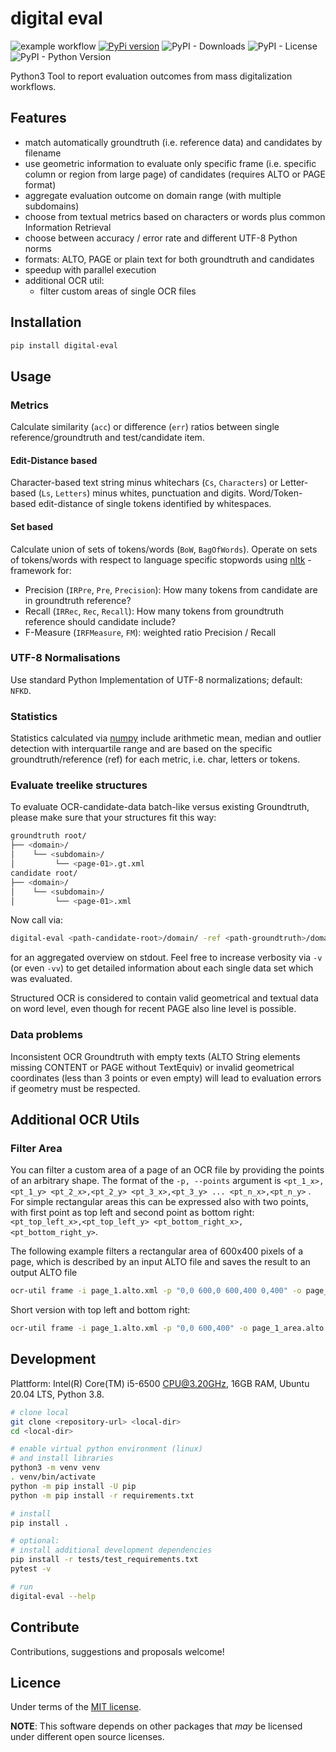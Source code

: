 # digital eval

![example workflow](https://github.com/ulb-sachsen-anhalt/digital-eval/actions/workflows/python-app.yml/badge.svg)
[![PyPi version](https://badgen.net/pypi/v/digital-eval/)](https://pypi.org/project/digital-eval) ![PyPI - Downloads](https://img.shields.io/pypi/dm/digital-eval) ![PyPI - License](https://img.shields.io/pypi/l/digital-eval) ![PyPI - Python Version](https://img.shields.io/pypi/pyversions/digital-eval)

Python3 Tool to report evaluation outcomes from mass digitalization workflows.

## Features

* match automatically groundtruth (i.e. reference data) and candidates by filename
* use geometric information to evaluate only specific frame (i.e. specific column or region from large page) of
  candidates (requires ALTO or PAGE format)
* aggregate evaluation outcome on domain range (with multiple subdomains)
* choose from textual metrics based on characters or words plus common Information Retrieval
* choose between accuracy / error rate and different UTF-8 Python norms
* formats: ALTO, PAGE or plain text for both groundtruth and candidates
* speedup with parallel execution
* additional OCR util:
  * filter custom areas of single OCR files

## Installation

```bash
pip install digital-eval
```

## Usage

### Metrics

Calculate similarity (`acc`) or difference (`err`) ratios between single reference/groundtruth and test/candidate item.

#### Edit-Distance based

Character-based text string minus whitechars (`Cs`, `Characters`) or Letter-based (`Ls`, `Letters`) minus whites,
punctuation and digits.
Word/Token-based edit-distance of single tokens identified by whitespaces.

#### Set based

Calculate union of sets of tokens/words (`BoW`, `BagOfWords`).
Operate on sets of tokens/words with respect to language specific stopwords using [nltk](https://www.nltk.org/)
-framework for:

* Precision (`IRPre`, `Pre`, `Precision`): How many tokens from candidate are in groundtruth reference?
* Recall (`IRRec`, `Rec`, `Recall`): How many tokens from groundtruth reference should candidate include?
* F-Measure (`IRFMeasure`, `FM`): weighted ratio Precision / Recall

### UTF-8 Normalisations

Use standard Python Implementation of UTF-8 normalizations; default: `NFKD`.

### Statistics

Statistics calculated via [numpy](https://numpy.org/) include arithmetic mean, median and outlier detection with
interquartile range and are based on the specific groundtruth/reference (ref) for each metric, i.e. char, letters or
tokens.

### Evaluate treelike structures

To evaluate OCR-candidate-data batch-like versus existing Groundtruth, please make sure that your structures fit this
way:

```bash
groundtruth root/
├── <domain>/ 
│    └── <subdomain>/
│         └── <page-01>.gt.xml
candidate root/
├── <domain>/ 
│    └── <subdomain>/
│         └── <page-01>.xml
```

Now call via:

```bash
digital-eval <path-candidate-root>/domain/ -ref <path-groundtruth>/domain/
```

for an aggregated overview on stdout. Feel free to increase verbosity via `-v` (or even `-vv`) to get detailed
information about each single data set which was evaluated.

Structured OCR is considered to contain valid geometrical and textual data on word level, even though for recent PAGE
also line level is possible.

### Data problems

Inconsistent OCR Groundtruth with empty texts (ALTO String elements missing CONTENT or PAGE without TextEquiv) or
invalid geometrical coordinates (less than 3 points or even empty) will lead to evaluation errors if geometry must be
respected.

## Additional OCR Utils

### Filter Area

You can filter a custom area of a page of an OCR file by providing the points of an arbitrary shape.
The format of the `-p, --points` argument is `<pt_1_x>,<pt_1_y> <pt_2_x>,<pt_2_y> <pt_3_x>,<pt_3_y> ... <pt_n_x>,<pt_n_y>` . For simple rectangular areas this can be expressed also with two points, with first point as top left and second point as bottom right: `<pt_top_left_x>,<pt_top_left_y> <pt_bottom_right_x>,<pt_bottom_right_y>`.

The following example filters a rectangular area of 600x400 pixels of a page, which is described by an input ALTO file and saves the result to an output ALTO file

```bash
ocr-util frame -i page_1.alto.xml -p "0,0 600,0 600,400 0,400" -o page_1_area.alto.xml
```

Short version with top left and bottom right:

```bash
ocr-util frame -i page_1.alto.xml -p "0,0 600,400" -o page_1_area.alto.xml
```

## Development

Plattform: Intel(R) Core(TM) i5-6500 CPU@3.20GHz, 16GB RAM, Ubuntu 20.04 LTS, Python 3.8.

```bash
# clone local
git clone <repository-url> <local-dir>
cd <local-dir>

# enable virtual python environment (linux)
# and install libraries
python3 -m venv venv
. venv/bin/activate
python -m pip install -U pip
python -m pip install -r requirements.txt

# install
pip install .

# optional:
# install additional development dependencies
pip install -r tests/test_requirements.txt
pytest -v

# run
digital-eval --help
```

## Contribute

Contributions, suggestions and proposals welcome!

## Licence

Under terms of the [MIT license](https://opensource.org/licenses/MIT).

**NOTE**: This software depends on other packages that _may_ be licensed under different open source licenses.
